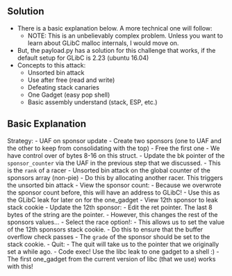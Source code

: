 ## Solution 
- There is a basic explanation below. A more technical one will follow: 
	- NOTE: This is an unbelievably complex problem. Unless you want to learn about GLibC malloc internals, I would move on. 
- But, the payload.py has a solution for this challenge that works, if the default setup for GLibC is 2.23 (ubuntu 16.04)
- Concepts to this attack: 
	- Unsorted bin attack 
	- Use after free (read and write) 
	- Defeating stack canaries 
	- One Gadget (easy pop shell) 
	- Basic assembly understand (stack, ESP, etc.) 

## Basic Explanation 
Strategy: 
	- UAF on sponsor update
		- Create two sponsors (one to UAF and the other to keep from consolidating with the top) 
		- Free the first one 
		- We have control over of bytes 8-16 on this struct. 
	- Update the bk pointer of the `sponsor_counter` via the UAF in the previous step that we discussed.
		- This is the `rank` of a racer 
	- Unsorted bin attack on the global counter of the sponsors array (non-pie) 
		- Do this by allocating another racer. This triggers the unsorted bin attack
	- View the sponsor count: 
		- Because we overwrote the sponsor count before, this will have an address to GLibC! 
		- Use this as the GLibC leak for later on for the one_gadget
	- View 12th sponsor to leak stack cookie 
	- Update the 12th sponsor: 
		- Edit the ret pointer. The last 8 bytes of the string are the pointer. 
		- However, this changes the rest of the sponsors values...
	- Select the race option!: 
		- This allows us to set the value of the 12th sponsors stack cookie.
		- Do this to ensure that the buffer overflow check passes
		- The `grade` of the sponsor should be set to the stack cookie. 
	- Quit: 
		- The quit will take us to the pointer that we originally set a while ago. 
		- Code exec! Use the libc leak to one gadget to a shell :) 
		- The first one_gadget from the current version of libc (that we use) works with this! 
